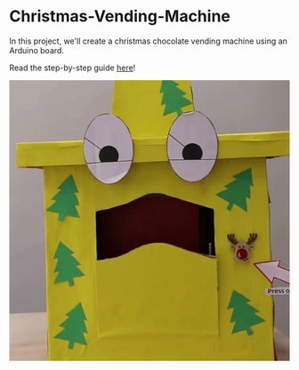 # Christmas-Vending-Machine
In this project, we'll create a christmas chocolate vending machine using an Arduino board. 

Read the step-by-step guide [here](https://www.electromaker.io/project/view/christmas-themed-vending-machine)!

![](Schematics/gif_vending.gif)
